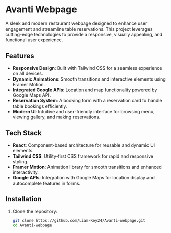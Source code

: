 # Avanti Webpage

A sleek and modern restaurant webpage designed to enhance user engagement and streamline table reservations. This project leverages cutting-edge technologies to provide a responsive, visually appealing, and functional user experience.

## Features

- **Responsive Design**: Built with Tailwind CSS for a seamless experience on all devices.
- **Dynamic Animations**: Smooth transitions and interactive elements using Framer Motion.
- **Integrated Google APIs**: Location and map functionality powered by Google Maps API.
- **Reservation System**: A booking form with a reservation card to handle table bookings efficiently.
- **Modern UI**: Intuitive and user-friendly interface for browsing menu, viewing gallery, and making reservations.

## Tech Stack

- **React**: Component-based architecture for reusable and dynamic UI elements.
- **Tailwind CSS**: Utility-first CSS framework for rapid and responsive styling.
- **Framer Motion**: Animation library for smooth transitions and enhanced interactivity.
- **Google APIs**: Integration with Google Maps for location display and autocomplete features in forms.

## Installation

1. Clone the repository:
   ```bash
   git clone https://github.com/Liam-Key24/Avanti-webpage.git
   cd Avanti-webpage